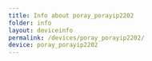 ```yaml
---
title: Info about poray_porayip2202
folder: info
layout: deviceinfo
permalink: /devices/poray_porayip2202/
device: poray_porayip2202
---
```

